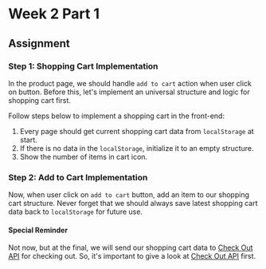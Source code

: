 # Week 2 Part 1

## Assignment

### Step 1: Shopping Cart Implementation

In the product page, we should handle `add to cart` action when user click on button. Before this, let's implement an universal structure and logic for shopping cart first.

Follow steps below to implement a shopping cart in the front-end:

1. Every page should get current shopping cart data from `localStorage` at start.
2. If there is no data in the `localStorage`, initialize it to an empty structure.
3. Show the number of items in cart icon.

### Step 2: Add to Cart Implementation

Now, when user click on `add to cart` button, add an item to our shopping cart structure. Never forget that we should always save latest shopping cart data back to `localStorage` for future use.

#### Special Reminder

Not now, but at the final, we will send our shopping cart data to [Check Out API](https://github.com/AppWorks-School/API-Doc/tree/master/Stylish#order-check-out-api) for checking out. So, it's important to give a look at [Check Out API](https://github.com/AppWorks-School/API-Doc/tree/master/Stylish#order-check-out-api) first.
